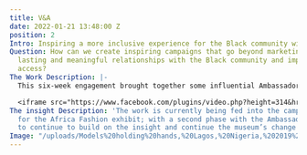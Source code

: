 ```yaml
---
title: V&A
date: 2022-01-21 13:48:00 Z
position: 2
Intro: Inspiring a more inclusive experience for the Black community with the V&A
Question: How can we create inspiring campaigns that go beyond marketing to build
  lasting and meaningful relationships with the Black community and improve creative
  access?
The Work Description: |-
  This six-week engagement brought together some influential Ambassadors from the community and a group of energised and enthusiastic V&A staff for an immersive workshop to get a better understanding of this exciting and underserved audience. We used the rich insight surfaced from the difficult conversations on the night to craft a creative strategy that could spark change for the museum; mapping out a journey towards becoming a more inclusive and welcoming space for non-white audiences starting with the campaign for its upcoming Africa Fashion exhibit.

  <iframe src="https://www.facebook.com/plugins/video.php?height=314&href=https%3A%2F%2Fwww.facebook.com%2Fvictoriaandalbertmuseum%2Fvideos%2F1128557010882000%2F&show_text=false&width=560&t=0" width="560" height="314" style="border:none;overflow:hidden" scrolling="no" frameborder="0" allowfullscreen="true" allow="autoplay; clipboard-write; encrypted-media; picture-in-picture; web-share" allowFullScreen="true"></iframe>
The insight Description: 'The work is currently being fed into the campaign strategy
  for the Africa Fashion exhibit; with a second phase with the Ambassadors being planned
  to continue to build on the insight and continue the museum’s change  journey. '
Image: "/uploads/Models%20holding%20hands,%20Lagos,%20Nigeria,%202019%20by%20Stephen%20Tayo.%20Courtesy%20Lagos%20Fashion%20Week.jpg"
---
```


[](https://thisisthegoodside.com/v&a)